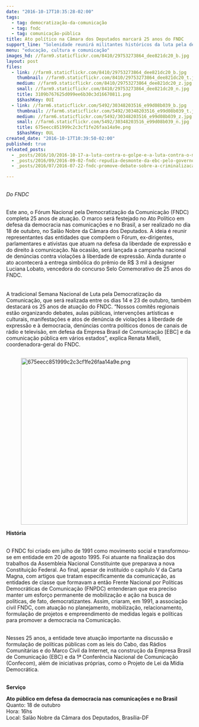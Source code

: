 ```yaml
---
date: "2016-10-17T10:35:28-02:00"
tags:
  - tag: democratização-da-comunicação
  - tag: fndc
  - tag: comunicação-pública
title: Ato político na Câmara dos Deputados marcará 25 anos do FNDC
support_line: "​Solenidade reunirá militantes históricos da luta pela democratização da comunicação e construção do FNDC, artistas, intelectuais, políticos e ativistas"
menu: "educação, cultura e comunicação"
images_hd: //farm9.staticflickr.com/8410/29753273864_dee821dc20_b.jpg
layout: post
files:
  - link: //farm9.staticflickr.com/8410/29753273864_dee821dc20_b.jpg
    thumbnail: //farm9.staticflickr.com/8410/29753273864_dee821dc20_t.jpg
    medium: //farm9.staticflickr.com/8410/29753273864_dee821dc20_z.jpg
    small: //farm9.staticflickr.com/8410/29753273864_dee821dc20_n.jpg
    title: 3109b767625d099ee6b30c3d16670811.png
    $$hashKey: 0UI
  - link: //farm6.staticflickr.com/5492/30348203516_e99d08b039_b.jpg
    thumbnail: //farm6.staticflickr.com/5492/30348203516_e99d08b039_t.jpg
    medium: //farm6.staticflickr.com/5492/30348203516_e99d08b039_z.jpg
    small: //farm6.staticflickr.com/5492/30348203516_e99d08b039_n.jpg
    title: 675eecc851999c2c3cf1fe26faa14a9e.png
    $$hashKey: 0UL
created_date: "2016-10-17T10:39:50-02:00"
published: true
releated_posts:
  - _posts/2016/10/2016-10-17-a-luta-contra-o-golpe-e-a-luta-contra-o-monopolio-midiatico.md
  - _posts/2016/09/2016-09-02-fndc-repudia-desmonte-da-ebc-pelo-governo-temer.md
  - _posts/2016/07/2016-07-22-fndc-promove-debate-sobre-a-criminalizacao-dos-movimentos-sociais-em-brasilia.md

---
```

<p><br />
<em>Do FNDC&nbsp;</em></p>

<p><br />
Este ano, o F&oacute;rum Nacional pela Democratiza&ccedil;&atilde;o da Comunica&ccedil;&atilde;o (FNDC) completa 25 anos de atua&ccedil;&atilde;o. O marco ser&aacute; festejado no Ato Pol&iacute;tico em defesa da democracia nas comunica&ccedil;&otilde;es e no Brasil, a ser realizado no dia 18 de outubro, no Sal&atilde;o Nobre da C&acirc;mara dos Deputados. A ideia &eacute; reunir representantes das entidades que comp&otilde;em o F&oacute;rum, ex-dirigentes, parlamentares e ativistas que atuam na defesa da liberdade de express&atilde;o e do direito &agrave; comunica&ccedil;&atilde;o. Na ocasi&atilde;o, ser&aacute; lan&ccedil;ada a campanha nacional de den&uacute;ncias contra viola&ccedil;&otilde;es &agrave; liberdade de express&atilde;o. Ainda durante o ato acontecer&aacute; a entrega simb&oacute;lica do pr&ecirc;mio de R$ 3 mil &agrave; designer Luciana Lobato, vencedora do concurso Selo Comemorativo de 25 anos do FNDC.&nbsp;<br />
&nbsp;<br />
<br />
A tradicional Semana Nacional de Luta pela Democratiza&ccedil;&atilde;o da Comunica&ccedil;&atilde;o, que ser&aacute; realizada entre os dias 14 e 23 de outubro, tamb&eacute;m destacar&aacute; os 25 anos de atua&ccedil;&atilde;o do FNDC. &ldquo;Nossos comit&ecirc;s regionais est&atilde;o organizando debates, aulas p&uacute;blicas, interven&ccedil;&otilde;es art&iacute;sticas e culturais, manifesta&ccedil;&otilde;es e atos de den&uacute;ncia de viola&ccedil;&otilde;es &agrave; liberdade de express&atilde;o e &agrave; democracia, den&uacute;ncias contra pol&iacute;ticos donos de canais de r&aacute;dio e televis&atilde;o, em defesa da Empresa Brasil de Comunica&ccedil;&atilde;o [EBC] e da comunica&ccedil;&atilde;o p&uacute;blica em v&aacute;rios estados&rdquo;, explica Renata Mielli, coordenadora-geral do FNDC.</p>

<figure class="image" style="float:left"><img alt="675eecc851999c2c3cf1fe26faa14a9e.png" height="450" src="//farm6.staticflickr.com/5492/30348203516_e99d08b039_b.jpg" width="450" />
<figcaption></figcaption>
</figure>

<p><br />
<strong>Hist&oacute;ria</strong></p>

<p>&nbsp;<br />
O FNDC foi criado em julho de 1991 como movimento social e transformou-se em entidade em 20 de agosto 1995. Foi atuante na finaliza&ccedil;&atilde;o dos trabalhos da Assembleia Nacional Constituinte que preparava a nova Constitui&ccedil;&atilde;o Federal. Ao final, apesar de institu&iacute;do o cap&iacute;tulo V da Carta Magna, com artigos que tratam especificamente da comunica&ccedil;&atilde;o, as entidades de classe que formavam a ent&atilde;o Frente Nacional por Pol&iacute;ticas Democr&aacute;ticas de Comunica&ccedil;&atilde;o (FNPDC) entenderam que era preciso manter um esfor&ccedil;o permanente de mobiliza&ccedil;&atilde;o e a&ccedil;&atilde;o na busca de pol&iacute;ticas, de fato, democratizantes. Assim, criaram, em 1991, a associa&ccedil;&atilde;o civil FNDC, com atua&ccedil;&atilde;o no planejamento, mobiliza&ccedil;&atilde;o, relacionamento, formula&ccedil;&atilde;o de projetos e empreendimento de medidas legais e pol&iacute;ticas para promover a democracia na Comunica&ccedil;&atilde;o.</p>

<p><br />
Nesses 25 anos, a entidade teve atua&ccedil;&atilde;o importante na discuss&atilde;o e formula&ccedil;&atilde;o de pol&iacute;ticas p&uacute;blicas com as leis do Cabo, das R&aacute;dios Comunit&aacute;rias e do Marco Civil da Internet, na constru&ccedil;&atilde;o da Empresa Brasil de Comunica&ccedil;&atilde;o (EBC) e da 1&ordf; Confer&ecirc;ncia Nacional de Comunica&ccedil;&atilde;o (Confecom), al&eacute;m de iniciativas pr&oacute;prias, como o Projeto de Lei da M&iacute;dia Democr&aacute;tica.&nbsp;</p>

<p>&nbsp;<br />
<strong>Servi&ccedil;o</strong></p>

<p><strong>Ato p&uacute;blico em defesa da democracia nas comunica&ccedil;&otilde;es e no Brasil</strong><br />
Quanto: 18 de outubro<br />
Hora: 16hs<br />
Local: Sal&atilde;o Nobre da C&acirc;mara dos Deputados, Bras&iacute;lia-DF</p>
